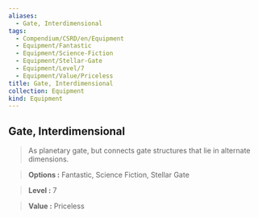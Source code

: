 ```yaml
---
aliases:
  - Gate, Interdimensional
tags:
  - Compendium/CSRD/en/Equipment
  - Equipment/Fantastic
  - Equipment/Science-Fiction
  - Equipment/Stellar-Gate
  - Equipment/Level/7
  - Equipment/Value/Priceless
title: Gate, Interdimensional
collection: Equipment
kind: Equipment
---
```

## Gate, Interdimensional    
    
>As planetary gate, but connects gate structures that lie in alternate dimensions.    
> **Options :** Fantastic, Science Fiction, Stellar Gate    
> **Level :** 7    
> **Value :** Priceless